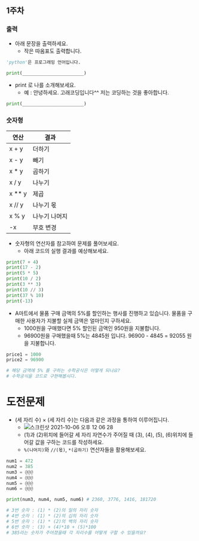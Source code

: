 ## 1주차

### 출력

- 아래 문장을 출력하세요.
  - 작은 따옴표도 출력합니다.

```python
'python'은 프로그래밍 언어입니다.
```
```python
print(_______________________)
```

- print 로 나를 소개해보세요.
  - 예 : 안녕하세요. 고래코딩입니다^^ 저는 코딩하는 것을 좋아합니다.
```python
print(_______________________)
```

### 숫자형


|연산|결과|
|------|---|
|x + y|더하기|
|x - y|빼기|
|x * y|곱하기|
|x / y|나누기|
|x ** y|제곱|
|x // y|나누기 몫|
|x % y|나누기 나머지|
|-x|부호 변경|


- 숫자형의 연산자를 참고하여 문제를 풀어보세요.
  - 아래 코드의 실행 결과를 예상해보세요.


```python
print(7 + 4)
print(17 - 2)
print(5 * 5)
print(10 / 2)
print(3 ** 3)
print(10 // 3)
print(37 % 10)
print(-13)
```

- A마트에서 물품 구매 금액의 5%를 할인하는 행사를 진행하고 있습니다. 물품을 구매한 사용자가 지불할 실제 금액은 얼마인지 구하세요.     
  - 1000원을 구매했다면 5% 할인된 금액인 950원을 지불합니다.    
  - 96900원을 구매했을때 5%는 4845원 입니다. 96900 - 4845 = 92055 원을 지불합니다.

```python
price1 = 1000
price2 = 96900

# 해당 금액에 5% 를 구하는 수학공식은 어떻게 되나요?
# 수학공식을 코드로 구현해봅시다.
```


# 도전문제

- (세 자리 수) × (세 자리 수)는 다음과 같은 과정을 통하여 이루어집니다.
  - ![스크린샷 2021-10-06 오후 12 06 28](https://user-images.githubusercontent.com/89170523/136134356-c2cc9c8f-3694-4061-a308-65b5cb04f0ff.png)
  - (1)과 (2)위치에 들어갈 세 자리 자연수가 주어질 때 (3), (4), (5), (6)위치에 들어갈 값을 구하는 코드를 작성하세요.
  - `%(나머지)`와 `//(몫)`, `*(곱하기)` 연산자들을 활용해보세요.

```python
num1 = 472
num2 = 385
num3 = @@@
num4 = @@@
num5 = @@@
num6 = @@@

print(num3, num4, num5, num6) # 2360, 3776, 1416, 181720

# 3번 숫자 : (1) * (2)의 일의 자리 숫자
# 4번 숫자 : (1) * (2)의 십의 자리 숫자
# 5번 숫자 : (1) * (2)의 백의 자리 숫자
# 6번 숫자 : (3) + (4)*10 + (5)*100
# 385라는 숫자가 주어졌을때 각 자리수를 어떻게 구할 수 있을까요?
```
